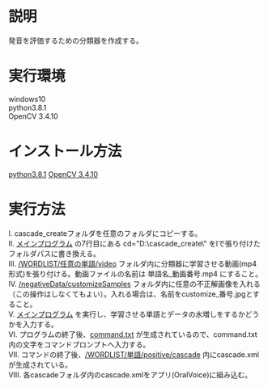 # 説明
発音を評価するための分類器を作成する。<br>

# 実行環境
windows10<br>
python3.8.1<br>
OpenCV 3.4.10

# インストール方法
[python3.8.1](https://www.python.org/downloads/release/python-381/)
[OpenCV 3.4.10](https://github.com/opencv/opencv/archive/3.4.10.zip)


# 実行方法
Ⅰ. cascade_createフォルダを任意のフォルダにコピーする。<br>
Ⅱ. [メインプログラム](/data_create.py) の7行目にある cd="D:\\cascade_create\\" をⅠで張り付けたフォルダパスに書き換える。<br>
Ⅲ. [/WORDLIST/任意の単語/video](/WORDLIST/ask/video) フォルダ内に分類器に学習させる動画(mp4形式)を張り付ける。動画ファイルの名前は 単語名_動画番号.mp4 にすること。<br>
Ⅳ. [/negativeData/customizeSamples](/negativeData/customizeSamples) フォルダ内に任意の不正解画像を入れる（この操作はしなくてもよい）。入れる場合は、名前をcustomize_番号.jpgとすること。<br>
Ⅴ. [メインプログラム](/data_create.py) を実行し、学習させる単語とデータの水増しをするかどうかを入力する。<br>
Ⅵ. プログラムの終了後、[command.txt](/WORDLIST/ask/command.txt) が生成されているので、command.txt内の文字をコマンドプロンプトへ入力する。<br>
Ⅶ. コマンドの終了後、[/WORDLIST/単語/positive/cascade](/WORDLIST/ask/positive/cascade0) 内にcascade.xml が生成されている。<br>
Ⅷ. 各cascadeフォルダ内のcascade.xmlをアプリ(OralVoice)に組み込む。<br>


